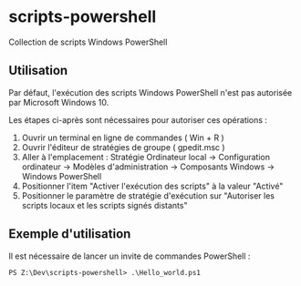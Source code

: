# scripts-powershell

Collection de scripts Windows PowerShell

## Utilisation

Par défaut, l'exécution des scripts Windows PowerShell n'est pas autorisée par Microsoft Windows 10. 

Les étapes ci-après sont nécessaires pour autoriser ces opérations : 

1. Ouvrir un terminal en ligne de commandes ( Win + R )
2. Ouvrir l'éditeur de stratégies de groupe ( gpedit.msc )
3. Aller à l'emplacement : Stratégie Ordinateur local -> Configuration ordinateur -> Modèles d'administration -> Composants Windows -> Windows PowerShell
4. Positionner l'item "Activer l'exécution des scripts" à la valeur "Activé"
5. Positionner le paramètre de stratégie d'exécution sur "Autoriser les scripts locaux et les scripts signés distants"

## Exemple d'utilisation

Il est nécessaire de lancer un invite de commandes PowerShell :

```
PS Z:\Dev\scripts-powershell> .\Hello_world.ps1
```